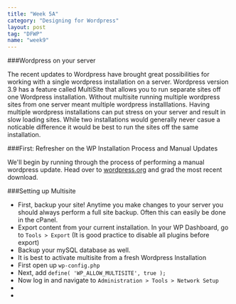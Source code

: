 ```yaml
---
title: "Week 5A"
category: "Designing for Wordpress"
layout: post
tag: "DFWP"
name: "week9"
---
```


###Wordpress on your server

The recent updates to Wordpress have brought great possibilities for working with a single wordpress installation on a server. Wordpress version 3.9 has a feature called MultiSite that allows you to run separate sites off one Wordpress installation. Without multisite running multiple wordpress sites from one server meant multiple wordpress installlations. Having multiple wordpress installations can put stress on your server and result in slow loading sites. While two installations would generally never casue a noticable difference it would be best to run the sites off the same installation. 

###First: Refresher on the WP Installation Process and Manual Updates

We'll begin by running through the process of performing a manual wordpress update. Head over to [wordpress.org](http://wordpress.org) and grad the most recent download. 

###Setting up Multisite

* First, backup your site! Anytime you make changes to your server you should always perform a full site backup. Often this can easily be done in the cPanel.
* Export content from your current installation. In your WP Dashboard, go to `Tools > Export` (It is good practice to disable all plugins before export)
* Backup your mySQL database as well. 
* It is best to activate multisite from a fresh Wordpress Installation
* First open up `wp-config.php`
* Next, add `define( 'WP_ALLOW_MULTISITE', true );`
* Now log in and navigate to `Administration > Tools > Network Setup`
* 
*